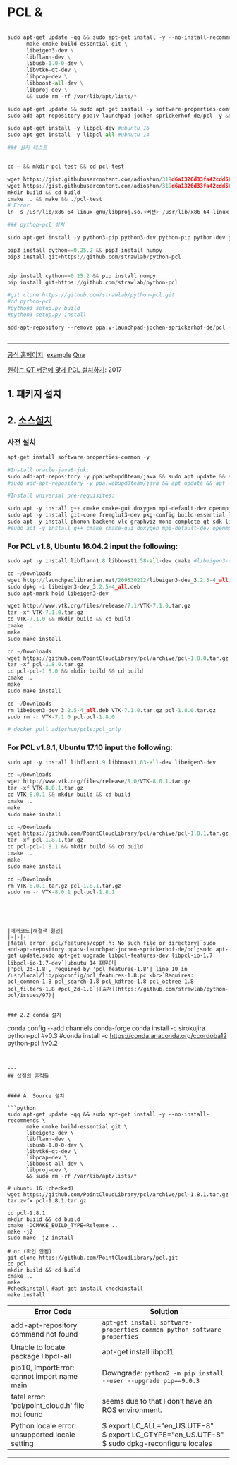 # PCL & 



```python

sudo apt-get update -qq && sudo apt-get install -y --no-install-recommends \
      make cmake build-essential git \
      libeigen3-dev \
      libflann-dev \
      libusb-1.0-0-dev \
      libvtk6-qt-dev \
      libpcap-dev \
      libboost-all-dev \
      libproj-dev \
      && sudo rm -rf /var/lib/apt/lists/*

sudo apt-get update && sudo apt-get install -y software-properties-common git
sudo add-apt-repository ppa:v-launchpad-jochen-sprickerhof-de/pcl -y && sudo apt-get update 

sudo apt-get install -y libpcl-dev #ubuntu 16
sudo apt-get install -y libpcl-all #ubnutu 14

### 설치 테스트 


cd ~ && mkdir pcl-test && cd pcl-test

wget https://gist.githubusercontent.com/adioshun/319d6a1326d33fa42cdd56833c3ef560/raw/e10d3502ddcd871f9d6b7b57d176b17d52de5571/CMakeLists.txt 
wget https://gist.githubusercontent.com/adioshun/319d6a1326d33fa42cdd56833c3ef560/raw/e10d3502ddcd871f9d6b7b57d176b17d52de5571/main.cpp
mkdir build && cd build
cmake .. && make && ./pcl-test
# Error 
ln -s /usr/lib/x86_64-linux-gnu/libproj.so.<버젼> /usr/lib/x86_64-linux-gnu/libproj.so # make[2]: *** No rule to make target '/usr/lib/x86_64-linux-gnu/libproj.so',

### python-pcl 설치 

sudo apt-get install -y python3-pip python3-dev python-pip python-dev git

pip3 install cython==0.25.2 && pip3 install numpy
pip3 install git+https://github.com/strawlab/python-pcl


pip install cython==0.25.2 && pip install numpy
pip install git+https://github.com/strawlab/python-pcl

#git clone https://github.com/strawlab/python-pcl.git
#cd python-pcl
#python3 setup.py build
#python3 setup.py install

add-apt-repository --remove ppa:v-launchpad-jochen-sprickerhof-de/pcl -y 



```

---

[공식 홈페이지](http://strawlab.github.io/python-pcl/), [example](https://github.com/strawlab/python-pcl/tree/master/examples) [Qna](https://www.bountysource.com/teams/strawlab/issues?tracker_ids=658709)

[원하는 QT 버전에 맞게 PCL 설치하기](http://jinyongjeong.github.io/2017/01/09/pcl_install_with_qt5/): 2017


## 1. 패키지 설치 



## 2. [소스설치](https://askubuntu.com/questions/916260/how-to-install-point-cloud-library-v1-8-pcl-1-8-0-on-ubuntu-16-04-2-lts-for)


### 사전 설치

```python
apt-get install software-properties-common -y

#Install oracle-java8-jdk:
sudo add-apt-repository -y ppa:webupd8team/java && sudo apt update && sudo apt -y install oracle-java8-installer
#sudo add-apt-repository -y ppa:webupd8team/java && apt update && apt -y install oracle-java8-installer

#Install universal pre-requisites:

sudo apt -y install g++ cmake cmake-gui doxygen mpi-default-dev openmpi-bin openmpi-common libusb-1.0-0-dev libqhull* libusb-dev libgtest-dev
sudo apt -y install git-core freeglut3-dev pkg-config build-essential libxmu-dev libxi-dev libphonon-dev libphonon-dev phonon-backend-gstreamer
sudo apt -y install phonon-backend-vlc graphviz mono-complete qt-sdk libflann-dev  
#sudo apt -y install g++ cmake cmake-gui doxygen mpi-default-dev openmpi-bin openmpi-common libusb-1.0-0-dev libqhull* libusb-dev libgtest-dev git-core freeglut3-dev pkg-config build-essential libxmu-dev libxi-dev libphonon-dev libphonon-dev phonon-backend-gstreamer phonon-backend-vlc graphviz mono-complete qt-sdk libflann-dev  
```   

### For PCL v1.8, Ubuntu 16.04.2 input the following:

```python
sudo apt -y install libflann1.8 libboost1.58-all-dev cmake #libeigen3-dev (아래에서 dpkg로 설치)

cd ~/Downloads
wget http://launchpadlibrarian.net/209530212/libeigen3-dev_3.2.5-4_all.deb
sudo dpkg -i libeigen3-dev_3.2.5-4_all.deb
sudo apt-mark hold libeigen3-dev

wget http://www.vtk.org/files/release/7.1/VTK-7.1.0.tar.gz
tar -xf VTK-7.1.0.tar.gz
cd VTK-7.1.0 && mkdir build && cd build
cmake ..
make                                                                   
sudo make install

cd ~/Downloads
wget https://github.com/PointCloudLibrary/pcl/archive/pcl-1.8.0.tar.gz
tar -xf pcl-1.8.0.tar.gz
cd pcl-pcl-1.8.0 && mkdir build && cd build
cmake ..
make
sudo make install

cd ~/Downloads
rm libeigen3-dev_3.2.5-4_all.deb VTK-7.1.0.tar.gz pcl-1.8.0.tar.gz
sudo rm -r VTK-7.1.0 pcl-pcl-1.8.0

# docker pull adioshun/pcls:pcl_only

```

### For PCL v1.8.1, Ubuntu 17.10 input the following:

```python
sudo apt -y install libflann1.9 libboost1.63-all-dev libeigen3-dev

cd ~/Downloads
wget http://www.vtk.org/files/release/8.0/VTK-8.0.1.tar.gz
tar -xf VTK-8.0.1.tar.gz
cd VTK-8.0.1 && mkdir build && cd build
cmake ..
make                                                                   
sudo make install

cd ~/Downloads
wget https://github.com/PointCloudLibrary/pcl/archive/pcl-1.8.1.tar.gz
tar -xf pcl-1.8.1.tar.gz
cd pcl-pcl-1.8.1 && mkdir build && cd build
cmake ..
make
sudo make install

cd ~/Downloads
rm VTK-8.0.1.tar.gz pcl-1.8.1.tar.gz
sudo rm -r VTK-8.0.1 pcl-pcl-1.8.1
```



```




|에러코드|해결책|원인|
|-|-|-|
|fatal error: pcl/features/cppf.h: No such file or directory|`sudo add-apt-repository ppa:v-launchpad-jochen-sprickerhof-de/pcl;sudo apt-get update;sudo apt-get upgrade libpcl-features-dev libpcl-io-1.7 libpcl-io-1.7-dev`|ubnutu 14 떄문인|
|'pcl_2d-1.8', required by 'pcl_features-1.8'| line 10 in /usr/local/lib/pkgconfig/pcl_features-1.8.pc <br>`Requires: pcl_common-1.8 pcl_search-1.8 pcl_kdtree-1.8 pcl_octree-1.8 pcl_filters-1.8 #pcl_2d-1.8`|[출처](https://github.com/strawlab/python-pcl/issues/97)|


### 2.2 conda 설치

```
conda config --add channels conda-forge
conda install -c sirokujira python-pcl #v0.3
#conda install -c https://conda.anaconda.org/ccordoba12 python-pcl  #v0.2
```


---
## 삽질의 흔적들 


#### A. Source 설치 

```python 
sudo apt-get update -qq && sudo apt-get install -y --no-install-recommends \
      make cmake build-essential git \
      libeigen3-dev \
      libflann-dev \
      libusb-1.0-0-dev \
      libvtk6-qt-dev \
      libpcap-dev \
      libboost-all-dev \
      libproj-dev \
      && sudo rm -rf /var/lib/apt/lists/*

# ubuntu 16 (checked) 
wget https://github.com/PointCloudLibrary/pcl/archive/pcl-1.8.1.tar.gz
tar zvfx pcl-1.8.1.tar.gz

cd pcl-1.8.1
mkdir build && cd build
cmake -DCMAKE_BUILD_TYPE=Release ..
make -j2
sudo make -j2 install
 
# or (확인 안됨)
git clone https://github.com/PointCloudLibrary/pcl.git
cd pcl
mkdir build && cd build
cmake ..
make
#checkinstall #apt-get install checkinstall
make install 
```





|Error Code | Solution|
|-|-|
|add-apt-repository command not found | `apt-get install software-properties-common python-software-properties`|
|Unable to locate package libpcl-all|apt-get install libpcl1|
|pip10, ImportError: cannot import name main|Downgrade: `python2 -m pip install --user --upgrade pip==9.0.3`|
|fatal error: 'pcl/point_cloud.h' file not found |seems due to that I don’t have an ROS environment.|
|Python locale error: unsupported locale setting|$ export LC_ALL="en_US.UTF-8"<br>$ export LC_CTYPE="en_US.UTF-8"<br>$ sudo dpkg-reconfigure locales|










---










